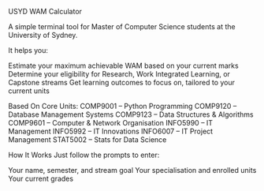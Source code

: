 USYD WAM Calculator

A simple terminal tool for Master of Computer Science students at the University of Sydney.

It helps you:

Estimate your maximum achievable WAM based on your current marks
Determine your eligibility for Research, Work Integrated Learning, or Capstone streams
Get learning outcomes to focus on, tailored to your current units

Based On Core Units:
COMP9001 – Python Programming
COMP9120 – Database Management Systems
COMP9123 – Data Structures & Algorithms
COMP9601 – Computer & Network Organisation
INFO5990 – IT Management
INFO5992 – IT Innovations
INFO6007 – IT Project Management
STAT5002 – Stats for Data Science

How It Works
Just follow the prompts to enter:

Your name, semester, and stream goal
Your specialisation and enrolled units
Your current grades
